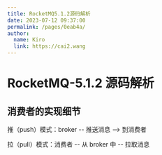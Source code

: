 ```yaml
---
title: RocketMQ5.1.2源码解析
date: 2023-07-12 09:37:00
permalink: /pages/0eab4a/
author: 
  name: Kiro
  link: https://cai2.wang
---
```

# RocketMQ-5.1.2 源码解析

## 消费者的实现细节

推（push）模式：broker -- 推送消息 --> 到消费者  

拉（pull）模式：消费者 -- 从 broker 中 -- 拉取消息